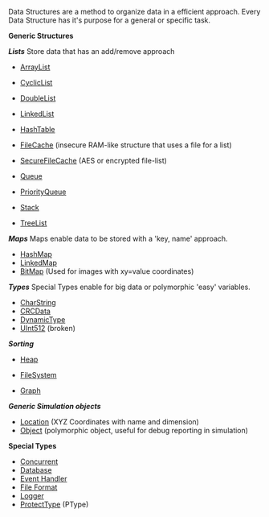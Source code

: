 Data Structures are a method to organize data in a efficient approach. Every Data Structure has it's purpose for a general or specific task.



**Generic Structures**

***Lists***
Store data that has an add/remove approach
* [ArrayList](arraylist.md)
* [CyclicList](cycliclist.md)
* [DoubleList](doublelist.md)
* [LinkedList](linkedlist.md)
* [HashTable](hashtable.md)

* [FileCache](filecache.md) (insecure RAM-like structure that uses a file for a list)
* [SecureFileCache](securefilecache.md) (AES or encrypted file-list)

* [Queue](queue.md)
* [PriorityQueue](priorityqueue.md)
* [Stack](stack.md)
* [TreeList](treelist.md)


***Maps***
Maps enable data to be stored with a 'key, name' approach.
* [HashMap](hashmap.md)
* [LinkedMap](hashmap.md)
* [BitMap](bitmap.md) (Used for images with xy=value coordinates)


***Types***
Special Types enable for big data or polymorphic 'easy' variables.
* [CharString](charstring.md)
* [CRCData](crcdata.md)
* [DynamicType](dynamictype.md)
* [UInt512](uint512.md) (broken)

***Sorting***
* [Heap](arraylist.md)



* [FileSystem](filesystem.md)
* [Graph](graph.md)


***Generic Simulation objects***
* [Location](location.md) (XYZ Coordinates with name and dimension)
* [Object](object.md) (polymorphic object, useful for debug reporting in simulation)


**Special Types**
* [Concurrent](concurrent/index.md)
* [Database](database.md)
* [Event Handler](eventhandler.md)
* [File Format](fileformat/index.md)
* [Logger](logger.md)
* [ProtectType](protecttype.md) (PType)


